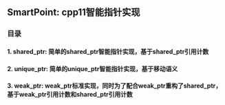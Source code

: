 ## SmartPoint: cpp11智能指针实现

### 目录

#### 1. shared_ptr: 简单的shared_ptr智能指针实现，基于shared_ptr引用计数
#### 2. unique_ptr: 简单的unique_ptr智能指针实现，基于移动语义
#### 3. weak_ptr: weak_ptr标准实现，同时为了配合weak_ptr重构了shared_ptr，基于weak_ptr引用计数和shared_ptr引用计数
